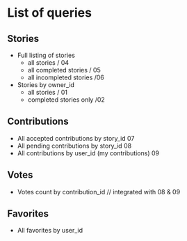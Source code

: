 # List of queries

## Stories
* Full listing of stories
  * all stories / 04
  * all completed stories / 05
  * all incompleted stories /06
* Stories by owner_id
  * all stories / 01
  * completed stories only /02


## Contributions
* All accepted contributions by story_id 07
* All pending contributions by story_id 08
* All contributions by user_id (my contributions) 09

## Votes
* Votes count by contribution_id // integrated with 08 & 09

## Favorites
* All favorites by user_id